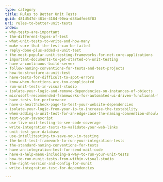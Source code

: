 ```yaml
---
type: category
title: Rules to Better Unit Tests
guid: 481d547d-481e-4184-90ea-d88adfee8f83
uri: rules-to-better-unit-tests
index:
- why-tests-are-important
- the-different-types-of-test
- what-unit-tests-to-write-and-how-many
- make-sure-that-the-test-can-be-failed
- reply-done-plus-added-a-unit-test
- the-most-popular-unit-testing-frameworks-for-net-core-applications
- important-documents-to-get-started-on-unit-testing
- have-a-continuous-build-server
- follow-naming-conventions-for-tests-and-test-projects
- how-to-structure-a-unit-test
- have-tests-for-difficult-to-spot-errors
- know-when-functions-are-too-complicated
- run-unit-tests-in-visual-studio
- isolate-your-logic-and-remove-dependencies-on-instances-of-objects
- microsoft-recommended-frameworks-for-automated-ui-driven-functional-testing
- have-tests-for-performance
- have-a-healthcheck-page-to-test-your-website-dependencies
- isolate-your-logic-from-your-io-to-increase-the-testability
- when-adding-a-unit-test-for-an-edge-case-the-naming-convention-should-be-the-issue-id
- test-your-javascript
- use-live-unit-testing-to-see-code-coverage
- write-integration-tests-to-validate-your-web-links
- unit-test-your-database
- use-intellitesting-to-save-you-in-testing
- the-best-test-framework-to-run-your-integration-tests
- the-standard-naming-conventions-for-tests
- have-an-integration-test-for-send-mail-code
- have-a-help-menu-including-a-way-to-run-your-unit-tests
- how-to-run-nunit-tests-from-within-visual-studio
- the-right-version-and-config-for-nunit
- write-integration-test-for-dependencies

---
```



